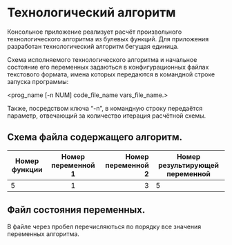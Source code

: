 # Технологический алгоритм

Консольное приложение реализует расчёт произвольного технологического алгоритма из булевых функций. Для приложения разработан технологический алгоритм бегущая единица.

Схема исполняемого технологического алгоритма и начальное состояние его переменных
задаються в конфигурационных файлах текстового формата, имена которых
передаются в командной строке запуска программы:

<prog_name [-n NUM] code_file_name vars_file_name.>

Также, посредством ключа “-n”, в командную строку передаётся параметр, отвечающий за количество итерация расчётной схемы.

## Схема файла содержащего алгоритм.
| Номер функции | Номер переменной 1 | Номер переменной 2 | Номер результирующей переменной |  
| ------------- |:------------------:| ------------------:| ------------------------------- |
|       5       |          1         |         3          |               5                 |
## Файл состояния переменных.
В файле через пробел перечисляються по порядку все значения переменных алгоритма. 
